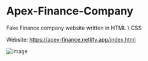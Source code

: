 # Apex-Finance-Company
Fake Finance company website written in HTML \ CSS <br />

Website: https://apex-finance.netlify.app/index.html

![image](https://user-images.githubusercontent.com/71400526/149532254-3c961504-b08c-49e4-a6ab-22102ee74c1e.png)
